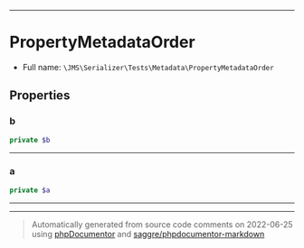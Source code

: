 ***

# PropertyMetadataOrder

* Full name: `\JMS\Serializer\Tests\Metadata\PropertyMetadataOrder`

## Properties

### b

```php
private $b
```

***

### a

```php
private $a
```

***



***
> Automatically generated from source code comments on 2022-06-25 using [phpDocumentor](http://www.phpdoc.org/) and [saggre/phpdocumentor-markdown](https://github.com/Saggre/phpDocumentor-markdown)
